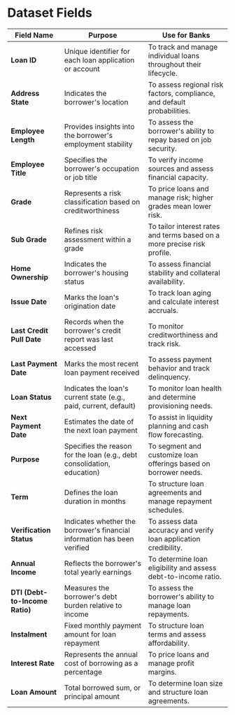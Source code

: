 # Dataset Fields

| Field Name               | Purpose                                                  | Use for Banks                                               |
| ------------------------ | -------------------------------------------------------- | ----------------------------------------------------------- |
| **Loan ID**              | Unique identifier for each loan application or account   | To track and manage individual loans throughout their lifecycle. |
| **Address State**        | Indicates the borrower's location                        | To assess regional risk factors, compliance, and default probabilities. |
| **Employee Length**      | Provides insights into the borrower's employment stability | To assess the borrower's ability to repay based on job security. |
| **Employee Title**       | Specifies the borrower's occupation or job title         | To verify income sources and assess financial capacity. |
| **Grade**                | Represents a risk classification based on creditworthiness | To price loans and manage risk; higher grades mean lower risk. |
| **Sub Grade**            | Refines risk assessment within a grade                   | To tailor interest rates and terms based on a more precise risk profile. |
| **Home Ownership**       | Indicates the borrower's housing status                  | To assess financial stability and collateral availability. |
| **Issue Date**           | Marks the loan's origination date                        | To track loan aging and calculate interest accruals. |
| **Last Credit Pull Date**| Records when the borrower's credit report was last accessed | To monitor creditworthiness and track risk. |
| **Last Payment Date**    | Marks the most recent loan payment received              | To assess payment behavior and track delinquency. |
| **Loan Status**          | Indicates the loan's current state (e.g., paid, current, default) | To monitor loan health and determine provisioning needs. |
| **Next Payment Date**    | Estimates the date of the next loan payment              | To assist in liquidity planning and cash flow forecasting. |
| **Purpose**              | Specifies the reason for the loan (e.g., debt consolidation, education) | To segment and customize loan offerings based on borrower needs. |
| **Term**                 | Defines the loan duration in months                      | To structure loan agreements and manage repayment schedules. |
| **Verification Status**  | Indicates whether the borrower's financial information has been verified | To assess data accuracy and verify loan application credibility. |
| **Annual Income**        | Reflects the borrower's total yearly earnings            | To determine loan eligibility and assess debt-to-income ratio. |
| **DTI (Debt-to-Income Ratio)** | Measures the borrower's debt burden relative to income | To assess the borrower's ability to manage loan repayments. |
| **Instalment**           | Fixed monthly payment amount for loan repayment          | To structure loan terms and assess affordability. |
| **Interest Rate**        | Represents the annual cost of borrowing as a percentage  | To price loans and manage profit margins. |
| **Loan Amount**          | Total borrowed sum, or principal amount                  | To determine loan size and structure loan agreements. |


